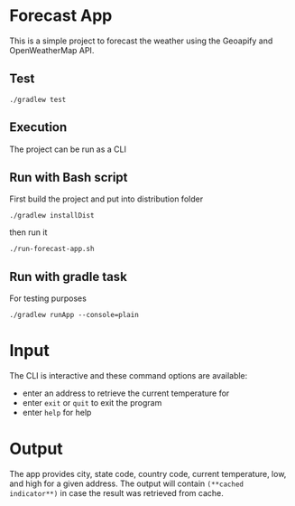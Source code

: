 # Forecast App

This is a simple project to forecast the weather using the Geoapify and OpenWeatherMap API.

## Test

```
./gradlew test
```

## Execution

The project can be run as a CLI

## Run with Bash script
First build the project and put into distribution folder

```./gradlew installDist```

then run it

```./run-forecast-app.sh```


## Run with gradle task

For testing purposes
```
./gradlew runApp --console=plain
```

# Input
The CLI is interactive and these command options are available:
- enter an address to retrieve the current temperature for
- enter ```exit``` or ```quit``` to exit the program
- enter ```help``` for help

# Output
The app provides city, state code, country code, current temperature, low, and high for a given address.
The output will contain ```(**cached indicator**)``` in case the result was retrieved from cache.
